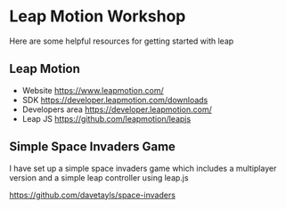 Leap Motion Workshop
====================

Here are some helpful resources for getting started with leap

## Leap Motion
 - Website <https://www.leapmotion.com/>
 - SDK <https://developer.leapmotion.com/downloads>
 - Developers area <https://developer.leapmotion.com/>
 - Leap JS <https://github.com/leapmotion/leapjs>
 
## Simple Space Invaders Game

I have set up a simple space invaders game which includes a multiplayer version and a simple leap controller using leap.js

<https://github.com/davetayls/space-invaders>